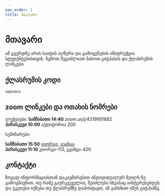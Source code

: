 ```yaml
---
nav_order: 1
title: მთავარი
---
```


# მთავარი

ამ გვერდზე არის საიტის აღწერა და გამოყენების ინსტრუქცია სტუდენტებისთვის.
ზემოთ შეგიძლიათ ნახოთ გიტჰაბის და ქლასრუმის ლინკები

## ქლასრუმის კოდი

`uqauooz`

## zoom ლინკები და ოთახის ნომრები

ლექციები:
**სამშაბათი 14:40** zoom.us/j/4319951882
<br/>
**პარასკევი 10:00** აუდიტორია 200

სემინარები:

**სამშაბათი 15:50** [გიორგი](Description:zoom.us/j/3849870491), [გვანცა](https://zoom.us/j/2207384277)
<br/>
**პარასკევი 11:10** გიორგი-113, გვანცა-420

## კონტაქტი

ზოგად ინფორმაციასთან დაკავშირებით ინდივიდუალურ მეილს ნუ გამოგზავნით. თუ რამე გაურკვეველია, შეიძლება სხვასაც აინტერესებდეს და უკეთესი იქნება თუ ქლასრუმზე დაპოსტავთ, ან გახსნით იშუს გიტჰაბზე.
